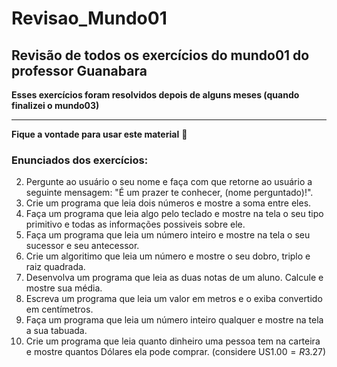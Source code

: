 # Revisao_Mundo01
 ## Revisão de todos os exercícios do mundo01 do professor Guanabara
 
**Esses exercícios foram resolvidos depois de alguns meses (quando finalizei o mundo03)**
***
**Fique a vontade para usar este material** :smiling_face_with_three_hearts:
### Enunciados dos exercícios:
2. Pergunte ao usuário o seu nome e faça com que retorne ao usuário a seguinte mensagem: "É um prazer te conhecer, (nome perguntado)!".
3. Crie um programa que leia dois números e mostre a soma entre eles.
4. Faça um programa que leia algo pelo teclado e mostre na tela o seu tipo primitivo e todas as informações possiveis sobre ele.
5. Faça um programa que leia um número inteiro e mostre na tela o seu sucessor e seu antecessor.
6. Crie um algoritimo que leia um número e mostre o seu dobro, triplo e raiz quadrada.
7. Desenvolva um programa que leia as duas notas de um aluno. Calcule e mostre sua média.
8. Escreva um programa que leia um valor em metros e o exiba convertido em centímetros.
9. Faça um programa que leia um número inteiro qualquer e mostre na tela a sua tabuada.
10. Crie um programa que leia quanto dinheiro uma pessoa tem na carteira e mostre quantos Dólares ela pode comprar. (considere US$1.00 = R$3.27)




 
 
 
